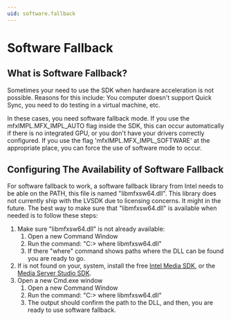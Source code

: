 ```yaml
---
uid: software.fallback
---
```


[Intel Media SDK]: https://software.intel.com/en-us/media-sdk
[Media Server Studio SDK]: https://software.intel.com/en-us/intel-media-server-studio


# Software Fallback

## What is Software Fallback?

Sometimes your need to use the SDK when hardware acceleration is not possible. Reasons for this include: You computer doesn't support Quick Sync, you need to do testing in a virtual machine, etc.

In these cases, you need software fallback mode. If you use the mfxIMPL.MFX_IMPL_AUTO flag inside the SDK, this can occur automatically if there is no integrated GPU, or you don't have your drivers correctly configured. If you use the flag 'mfxIMPL.MFX_IMPL_SOFTWARE' at the appropriate place, you can force the use of software mode to occur.

## Configuring The Availability of Software Fallback

For software fallback to work, a software fallback library from Intel needs to be able on the PATH, this file is named "libmfxsw64.dll".
This library does not currently ship with the LVSDK due to licensing concerns. It might in the future.
The best way to make sure that "libmfxsw64.dll" is available when needed is to follow these steps:

1. Make sure "libmfxsw64.dll" is not already available: 
	1. Open a new Command Window
	2. Run the command: "C:\> where libmfxsw64.dll"
	3. If there "where" command shows paths where the DLL can be found you are ready to go.
2. If is not found on your, system, install the free [Intel Media SDK], or the [Media Server Studio SDK].
3. Open a new Cmd.exe window
    1. Open a new Command Window
    2. Run the command: "C:\> where libmfxsw64.dll"
    3. The output should confirm the path to the DLL, and then, you are ready to use software fallback.
